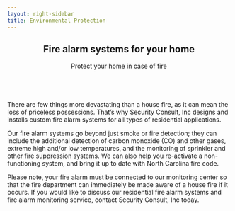 ```yaml
---
layout: right-sidebar
title: Environmental Protection
---
```



<article>
  <header class="major">
    <h2>Fire alarm systems for your home</h2>
    <p>Protect your home in case of fire</p>
  </header>

  <span class="image featured"><img src="{{ site.baseurl }}/images/emotionheader_8.jpg" alt="" /></span>

  <p>There are few things more devastating than a house fire, as it can mean the loss of priceless possessions. That’s why Security Consult, Inc designs and installs custom fire alarm systems for all types of residential applications.
  </p>


  <p>Our fire alarm systems go beyond just smoke or fire detection; they can include the additional detection of carbon monoxide (CO) and other gases, extreme high and/or low temperatures, and the monitoring of sprinkler and other fire suppression systems. We can also help you re-activate a non-functioning system, and bring it up to date with North Carolina fire code.</p>

  <p>Please note, your fire alarm must be connected to our monitoring center so that the fire department can immediately be made aware of a house fire if it occurs. If you would like to discuss our residential fire alarm systems and fire alarm monitoring service, contact Security Consult, Inc today.</p>

</article>
